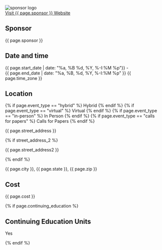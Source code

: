 <div class="event-sponsor-logo">
  <div><img src="{{ page.logo.url }}" alt="sponsor logo"></div>
  <div><a href="#" class="usa-button secondary__button">Visit {{ page.sponsor }} Website</a></div>
</div>

<div class="event-sponsor">
  <h2>Sponsor</h2>
  <p>{{ page.sponsor }}</p>
</div>

<div class="event-date">
  <h2>Date and time</h2>
  <div>{{ page.start_date | date: "%a, %B %d, %Y, %-I:%M %p"}} - </div>
  <div>{{ page.end_date | date: "%a, %B, %d, %Y, %-I:%M %p" }} <span class="timezone">{{ page.time_zone }}</span></div>
</div>

<div class="event-address">
  <h2>Location</h2>
  <div class="usa-tag">
  {% if page.event_type == "hybrid" %}
      <i class="fa-light fa-compass"></i> Hybrid
  {% endif %}
  {% if page.event_type == "virtual" %}
      <i class="fa-light fa-video"></i> Virtual
  {% endif %}
  {% if page.event_type == "in-person" %}
      <i class="fa-light fa-building"></i> In Person
  {% endif %}
  {% if page.event_type == "calls for papers" %}
      <i class="fa-kit fa-campaign"></i> Calls for Papers
  {% endif %}
  
  
  
  </div> 
  <p>{{ page.street_address }}</p>
  {% if street_address_2 %}
    <p>{{ page.street_address2 }}</p>
  {% endif %}
  <p>{{ page.city }}, {{ page.state }}, {{ page.zip }}</p>
</div>

<div class="event-cost">
  <h2>Cost</h2>
  <p> {{ page.cost }}</p>
</div>

{% if page.continuing_education %}
<div class="event-education">
  <h2>Continuing Education Units</h2>
  <p> Yes</p>
</div>
{% endif %}

